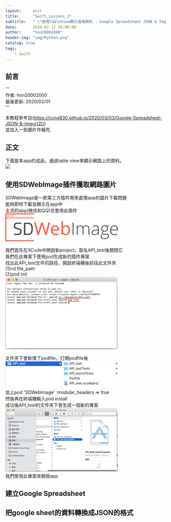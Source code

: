 ```yaml
---
layout:     post
title:      "Swift_Lessons_2"
subtitle:   " \"使用TableView顯示遠端資料 - Google Spreadsheet JSON & Imgur  (2)\""
date:       2020-02-12 16:00:00
author:     "hon20002000"
header-img: "img/Python.png"
catalog: true
tags:
    - Swift
---
```


## 前言
  
'''  
作者: hon20002000   
最後更新: 2020/02/01    
'''   
  
本教程參考自(https://ccng830.github.io/2020/03/03/Google-Spreadsheet-JSON-&-imgur(2)/)   
並加入一些圖片作補充.  


## 正文

下面是本app的成品，通過table view來顯示網路上的資料。   
<img src="/img/API_test.gif" width="30%">    
  
## 使用SDWebImage插件獲取網路圖片  
SDWebImage是一款第三方插件用來處理app的圖片下載問題  
能夠即時下載並顯示在app中  
主流的app(微信和QQ)也會用此插件  
<img src="/img/sdwebimage.png" width="70%">    

我們首先在XCode中開啟新project，取名API_test後關閉它  
我們在此專案下使用pod生成新的插件專案  
找出此API_test文件的路徑，開啟終端機後前往此文件夾  
(1)cd file_path  
(2)pod init  
<img src="/img/pod_init.png" width="70%">    

文件夾下會新增了podfile，打開podfile後  
<img src="/img/podinit.png" width="70%">    
加上pod 'SDWebImage' :modular_headers => true  
然後再在終端機輸入pod install  
成功後API_test的文件夾下會生成一個新的專案  
<img src="/img/pod_workspace.png" width="70%">   
我們使用此專案來開發app  

  
## 建立Google Spreadsheet
  

  
## 把google sheet的資料轉換成JSON的格式  
  

